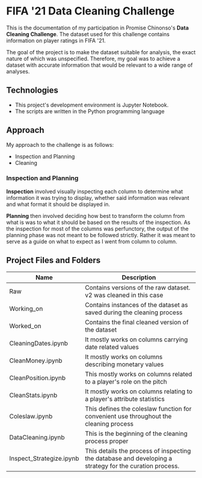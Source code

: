 # FIFA '21 Data Cleaning Challenge
This is the documentation of my participation in Promise Chinonso's **Data Cleaning Challenge**. The dataset used for this challenge contains information on player ratings in FIFA '21.

The goal of the project is to make the dataset suitable for analysis, the exact nature of which was unspecified. Therefore, my goal was to achieve a dataset with accurate information that would be relevant to a wide range of analyses.

## Technologies
* This project's development environment is Jupyter Notebook.
* The scripts are written in the Python programming language
## Approach
My approach to the challenge is as follows:
* Inspection and Planning
* Cleaning
### Inspection and Planning
__Inspection__ involved visually inspecting each column to determine what information it was trying to display, whether said information was relevant and what format it should be displayed in.

__Planning__ then involved deciding how best to transform the column from what is was to what it should be based on the results of the inspection. As the inspection for most of the columns was perfunctory, the output of the planning phase was not meant to be followed strictly. Rather it was meant to serve as a guide on what to expect as I went from column to column.
## Project Files and Folders

|Name|Description|
|---|---|
|Raw|Contains versions of the raw dataset. v2 was cleaned in this case
|Working_on|Contains instances of the dataset as saved during the cleaning process|
|Worked_on|Contains the final cleaned version of the dataset
|CleaningDates.ipynb|It mostly works on columns carrying date related values 
|CleanMoney.ipynb|It mostly works on columns describing monetary values
|CleanPosition.ipynb|This mostly works on columns related to a player's role on the pitch|
|CleanStats.ipynb|It mostly works on columns relating to a player's attribute statistics
|Coleslaw.ipynb|This defines the coleslaw function for convenient use throughout the cleaning process
|DataCleaning.ipynb|This is the beginning of the cleaning process proper
|Inspect_Strategize.ipynb|This details the process of inspecting the database and developing a strategy for the curation process.
